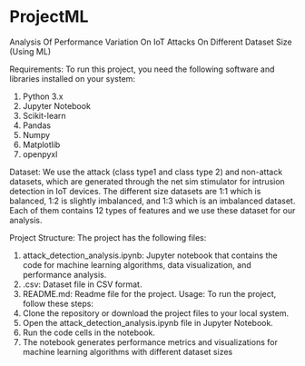 # ProjectML
Analysis Of Performance Variation On IoT Attacks On Different Dataset Size (Using ML)               

Requirements:
To run this project, you need the following software and libraries installed on your system:
1. Python 3.x
2. Jupyter Notebook
3. Scikit-learn
4. Pandas
5. Numpy
6. Matplotlib
7. openpyxl

Dataset:
We use the attack (class type1 and class type 2) and non-attack datasets, which are generated
through the net sim stimulator for intrusion detection in IoT devices. The different size datasets
are 1:1 which is balanced, 1:2 is slightly imbalanced, and 1:3 which is an imbalanced dataset.
Each of them contains 12 types of features and we use these dataset for our analysis.

Project Structure:
The project has the following files:
1. attack_detection_analysis.ipynb: Jupyter notebook that contains the code for
machine learning algorithms, data visualization, and performance analysis.
2. .csv: Dataset file in CSV format.
3. README.md: Readme file for the project.
Usage:
To run the project, follow these steps:
1. Clone the repository or download the project files to your local system.
2. Open the attack_detection_analysis.ipynb file in Jupyter Notebook.
3. Run the code cells in the notebook.
4. The notebook generates performance metrics and visualizations for machine learning
algorithms with different dataset sizes
